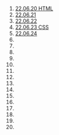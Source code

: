 01. [22.06.20 HTML](https://github.com/HiKim95/Gukbi/blob/main/220620.md)  
02. [22.06.21](https://github.com/HiKim95/Gukbi/blob/main/220621.md)  
03. [22.06.22](https://github.com/HiKim95/Gukbi/blob/main/220622.md)  
04. [22.06.23 CSS](https://github.com/HiKim95/Gukbi/blob/main/220623.md)  
05. [22.06.24](https://github.com/HiKim95/Gukbi/blob/main/220624.md)  
06. []()  
07. []()  
08. []()  
09. []()  
10. []()  
11. []()  
12. []()  
13. []()  
14. []()  
15. []()  
16. []()  
17. []()  
18. []()  
19. []()  
20. []()  
 
